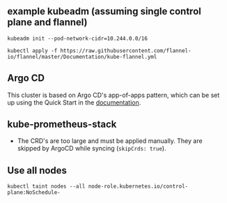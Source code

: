 ## example kubeadm (assuming single control plane and flannel)

```
kubeadm init --pod-network-cidr=10.244.0.0/16
```
```
kubectl apply -f https://raw.githubusercontent.com/flannel-io/flannel/master/Documentation/kube-flannel.yml
```

## Argo CD

This cluster is based on Argo CD's app-of-apps pattern, which can be set up using the Quick Start in the [documentation](https://argo-cd.readthedocs.io/en/stable/).


## kube-prometheus-stack

- The CRD's are too large and must be applied manually. They are skipped by ArgoCD while syncing (`skipCrds: true`).

## Use all nodes

```
kubectl taint nodes --all node-role.kubernetes.io/control-plane:NoSchedule-
```
